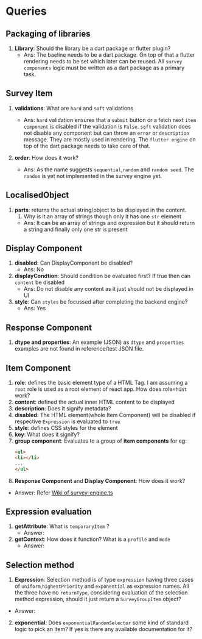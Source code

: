 # Queries

## Packaging of libraries

1. **Library**: Should the library be a dart package or flutter plugin?
   + Ans: The baeline needs to be a dart package. On top of that a flutter rendering needs to be set which later can be reused. All `survey components` logic must be written as a dart package as a primary task.

## Survey Item

1. **validations**: What are `hard` and `soft` validations
   + Ans: `hard` validation ensures that a `submit` button or a fetch next `item component` is disabled if the validation is `False`. `soft` validation does not disable any component but can throw an `error` or `description` message. They are mostly used in rendering. The `flutter engine` on top of the dart package needs to take care of that.
   
2. **order**: How does it work?
    + Ans: As the name suggests `sequential`,`random` and `random seed`. The `random` is yet not implemented in the survey engine yet. 
## LocalisedObject

1. **parts**: returns the actual string/object to be displayed in the content.
   1. Why is it an array of strings though only it has one `str` element
   + Ans: It can be an array of strings and expression but it should return a string and finally only one str is present

## Display Component

1. **disabled**: Can DisplayComponent be disabled?
   + Ans: No 
2. **displayCondtion**: Should condition be evaluated first? If true then can `content` be disabled
   + Ans: Do not disable any content as it just should not be displayed in UI
3. **style**: Can `styles` be focussed after completing the backend engine?
   + Ans: Yes

## Response Component
1. **dtype and properties**: An example (JSON) as `dtype` and `properties` examples are not found in reference/test JSON file.

## Item Component

1. **role**: defines the basic element type of a HTML Tag. I am assuming a `root` role is used as a root element of react app. How does role=`hint` work?
2. **content**: defined the actual inner HTML content to be displayed
3. **description**: Does it signify metadata?
4. **disabled**: The HTML element(whole Item Component) will be disabled if respective `Expression` is evaluated to `true`
5. **style**: defines CSS styles for the element
6. **key**: What does it signify?
7. **group component**: Evaluates to a group of **item components** for eg:
    ```html
   <ul>
   <li></li>
   ...
   </ul> 
   ```
8. **Response Component** and **Display Component**: How does it work?

+ Answer: Refer [Wiki of survey-engine.ts](https://github.com/influenzanet/survey-engine.ts/wiki/Components-of-a-survey-item#components-of-a-survey-item)

## Expression evaluation
1. **getAttribute**: What is `temporaryItem` ?
   + Answer:
2. **getContext**: How does it function? What is a `profile` and `mode`
   + Answer: 

## Selection method
1. **Expression**: Selection method is of type `expression` having three cases of `uniform`,`highestPriority` and `exponential` as expression names. All the three have no `returnType`, considering evaluation of the selection method expression, should it just return a `SurveyGroupItem` object?
 + Answer:
2. **exponential**: Does `exponentialRandomSelector` some kind of standard logic to pick an item? If yes is there any available documentation for it?

 
  
